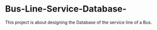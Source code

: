 # Bus-Line-Service-Database-
This project is about designing the Database of the service line of a Bus.
